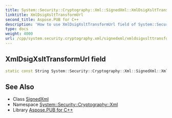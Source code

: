 ```yaml
---
title: System::Security::Cryptography::Xml::SignedXml::XmlDsigXsltTransformUrl field
linktitle: XmlDsigXsltTransformUrl
second_title: Aspose.PUB for C++
description: 'How to use XmlDsigXsltTransformUrl field of System::Security::Cryptography::Xml::SignedXml class in C++.'
type: docs
weight: 4000
url: /cpp/system.security.cryptography.xml/signedxml/xmldsigxslttransformurl/
---
```

## XmlDsigXsltTransformUrl field




```cpp
static const String System::Security::Cryptography::Xml::SignedXml::XmlDsigXsltTransformUrl
```

## See Also

* Class [SignedXml](../)
* Namespace [System::Security::Cryptography::Xml](../../)
* Library [Aspose.PUB for C++](../../../)
